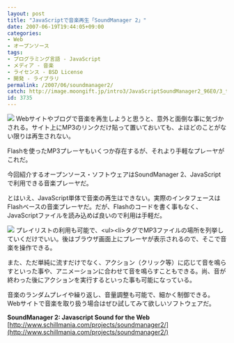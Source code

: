 ```yaml
---
layout: post
title: "JavaScriptで音楽再生「SoundManager 2」"
date: 2007-06-19T19:44:05+09:00
categories:
- Web
- オープンソース
tags: 
- プログラミング言語 - JavaScript
- メディア - 音楽
- ライセンス - BSD License
- 開発 - ライブラリ
permalink: /2007/06/soundmanager2/
catch: http://image.moongift.jp/intro3/JavaScriptSoundManager2_96E0/3_thumb.png
id: 3735
---
```

[![](http://image.moongift.jp/intro3/JavaScriptSoundManager2_96E0/4_thumb.png)](http://image.moongift.jp/intro3/JavaScriptSoundManager2_96E0/42.png) Webサイトやブログで音楽を再生しようと思うと、意外と面倒な事に気づかされる。サイト上にMP3のリンクだけ貼って置いておいても、よほどのことがない限りは再生されない。   
  
Flashを使ったMP3プレーヤもいくつか存在するが、それより手軽なプレーヤがこれだ。   
  
今回紹介するオープンソース・ソフトウェアはSoundManager 2、JavaScriptで利用できる音楽プレーヤだ。   
  
<!--more-->  
  
とはいえ、JavaScript単体で音楽の再生はできない。実際のインタフェースはFlashベースの音楽プレーヤだ。だが、Flashのコードを書く事もなく、JavaScriptファイルを読み込めば良いので利用は手軽だ。   
  
[![](http://image.moongift.jp/intro3/JavaScriptSoundManager2_96E0/3_thumb.png)](http://image.moongift.jp/intro3/JavaScriptSoundManager2_96E0/32.png) プレイリストの利用も可能で、\<ul\>\<li\>タグでMP3ファイルの場所を列挙していくだけでいい。後はブラウザ画面上にプレーヤが表示されるので、そこで音楽を操作できる。   
  
また、ただ単純に流すだけでなく、アクション（クリック等）に応じて音を鳴らすといった事や、アニメーションに合わせて音を鳴らすこともできる。尚、音が終わった後にアクションを実行するといった事も可能になっている。   
  
音楽のランダムプレイや繰り返し、音量調整も可能で、細かく制御できる。Webサイトで音楽を取り扱う場合はぜひ試してみて欲しいソフトウェアだ。   
  
**SoundManager 2: Javascript Sound for the Web**  
[http://www.schillmania.com/projects/soundmanager2/](http://www.schillmania.com/projects/soundmanager2/)